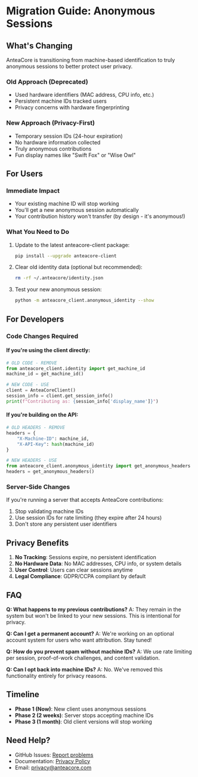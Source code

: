 # Migration Guide: Anonymous Sessions

## What's Changing

AnteaCore is transitioning from machine-based identification to truly anonymous sessions to better protect user privacy.

### Old Approach (Deprecated)
- Used hardware identifiers (MAC address, CPU info, etc.)
- Persistent machine IDs tracked users
- Privacy concerns with hardware fingerprinting

### New Approach (Privacy-First)
- Temporary session IDs (24-hour expiration)
- No hardware information collected
- Truly anonymous contributions
- Fun display names like "Swift Fox" or "Wise Owl"

## For Users

### Immediate Impact
- Your existing machine ID will stop working
- You'll get a new anonymous session automatically
- Your contribution history won't transfer (by design - it's anonymous!)

### What You Need to Do
1. Update to the latest anteacore-client package:
   ```bash
   pip install --upgrade anteacore-client
   ```

2. Clear old identity data (optional but recommended):
   ```bash
   rm -rf ~/.anteacore/identity.json
   ```

3. Test your new anonymous session:
   ```bash
   python -m anteacore_client.anonymous_identity --show
   ```

## For Developers

### Code Changes Required

#### If you're using the client directly:
```python
# OLD CODE - REMOVE
from anteacore_client.identity import get_machine_id
machine_id = get_machine_id()

# NEW CODE - USE
client = AnteaCoreClient()
session_info = client.get_session_info()
print(f"Contributing as: {session_info['display_name']}")
```

#### If you're building on the API:
```python
# OLD HEADERS - REMOVE
headers = {
    "X-Machine-ID": machine_id,
    "X-API-Key": hash(machine_id)
}

# NEW HEADERS - USE
from anteacore_client.anonymous_identity import get_anonymous_headers
headers = get_anonymous_headers()
```

### Server-Side Changes

If you're running a server that accepts AnteaCore contributions:

1. Stop validating machine IDs
2. Use session IDs for rate limiting (they expire after 24 hours)
3. Don't store any persistent user identifiers

## Privacy Benefits

1. **No Tracking**: Sessions expire, no persistent identification
2. **No Hardware Data**: No MAC addresses, CPU info, or system details
3. **User Control**: Users can clear sessions anytime
4. **Legal Compliance**: GDPR/CCPA compliant by default

## FAQ

**Q: What happens to my previous contributions?**
A: They remain in the system but won't be linked to your new sessions. This is intentional for privacy.

**Q: Can I get a permanent account?**
A: We're working on an optional account system for users who want attribution. Stay tuned!

**Q: How do you prevent spam without machine IDs?**
A: We use rate limiting per session, proof-of-work challenges, and content validation.

**Q: Can I opt back into machine IDs?**
A: No. We've removed this functionality entirely for privacy reasons.

## Timeline

- **Phase 1 (Now)**: New client uses anonymous sessions
- **Phase 2 (2 weeks)**: Server stops accepting machine IDs
- **Phase 3 (1 month)**: Old client versions will stop working

## Need Help?

- GitHub Issues: [Report problems](https://github.com/anteacore/client/issues)
- Documentation: [Privacy Policy](https://anteacore.com/privacy)
- Email: privacy@anteacore.com